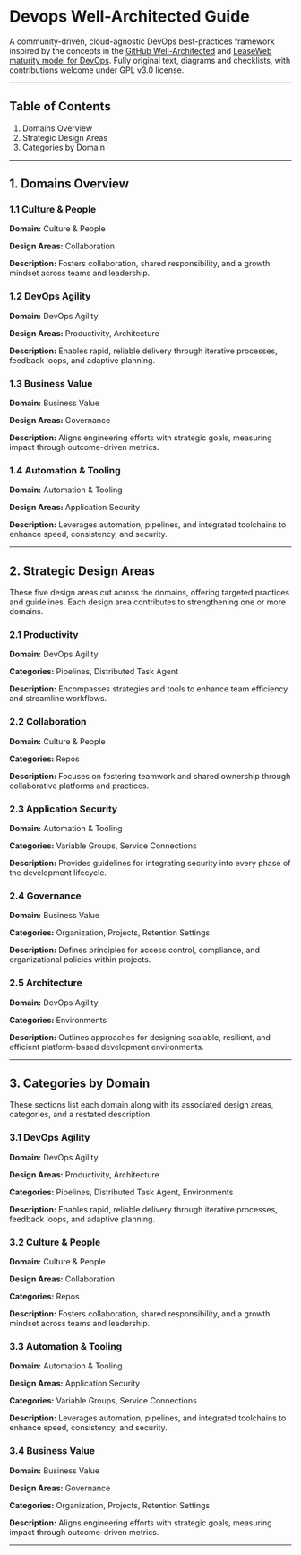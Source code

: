 # Devops Well-Architected Guide

A community-driven, cloud-agnostic DevOps best-practices framework inspired by the concepts in the [GitHub Well-Architected](https://wellarchitected.github.com) and [LeaseWeb maturity model for DevOps](https://github.com/leaseweb/devops-maturity-model). Fully original text, diagrams and checklists, with contributions welcome under GPL v3.0 license.

---

## Table of Contents

1. Domains Overview
2. Strategic Design Areas
3. Categories by Domain

---

## 1. Domains Overview

### 1.1 Culture & People

**Domain:** Culture & People

**Design Areas:** Collaboration

**Description:** Fosters collaboration, shared responsibility, and a growth mindset across teams and leadership.

### 1.2 DevOps Agility

**Domain:** DevOps Agility

**Design Areas:** Productivity, Architecture

**Description:** Enables rapid, reliable delivery through iterative processes, feedback loops, and adaptive planning.

### 1.3 Business Value

**Domain:** Business Value

**Design Areas:** Governance

**Description:** Aligns engineering efforts with strategic goals, measuring impact through outcome-driven metrics.

### 1.4 Automation & Tooling

**Domain:** Automation & Tooling

**Design Areas:** Application Security

**Description:** Leverages automation, pipelines, and integrated toolchains to enhance speed, consistency, and security.

---

## 2. Strategic Design Areas

These five design areas cut across the domains, offering targeted practices and guidelines. Each design area contributes to strengthening one or more domains.

### 2.1 Productivity

**Domain:** DevOps Agility

**Categories:** Pipelines, Distributed Task Agent

**Description:** Encompasses strategies and tools to enhance team efficiency and streamline workflows.

### 2.2 Collaboration

**Domain:** Culture & People

**Categories:** Repos

**Description:** Focuses on fostering teamwork and shared ownership through collaborative platforms and practices.

### 2.3 Application Security

**Domain:** Automation & Tooling

**Categories:** Variable Groups, Service Connections

**Description:** Provides guidelines for integrating security into every phase of the development lifecycle.

### 2.4 Governance

**Domain:** Business Value

**Categories:** Organization, Projects, Retention Settings

**Description:** Defines principles for access control, compliance, and organizational policies within projects.

### 2.5 Architecture

**Domain:** DevOps Agility

**Categories:** Environments

**Description:** Outlines approaches for designing scalable, resilient, and efficient platform-based development environments.

---

## 3. Categories by Domain

These sections list each domain along with its associated design areas, categories, and a restated description.

### 3.1 DevOps Agility

**Domain:** DevOps Agility

**Design Areas:** Productivity, Architecture

**Categories:** Pipelines, Distributed Task Agent, Environments

**Description:** Enables rapid, reliable delivery through iterative processes, feedback loops, and adaptive planning.

### 3.2 Culture & People

**Domain:** Culture & People

**Design Areas:** Collaboration

**Categories:** Repos

**Description:** Fosters collaboration, shared responsibility, and a growth mindset across teams and leadership.

### 3.3 Automation & Tooling

**Domain:** Automation & Tooling

**Design Areas:** Application Security

**Categories:** Variable Groups, Service Connections

**Description:** Leverages automation, pipelines, and integrated toolchains to enhance speed, consistency, and security.

### 3.4 Business Value

**Domain:** Business Value

**Design Areas:** Governance

**Categories:** Organization, Projects, Retention Settings

**Description:** Aligns engineering efforts with strategic goals, measuring impact through outcome-driven metrics.

---
